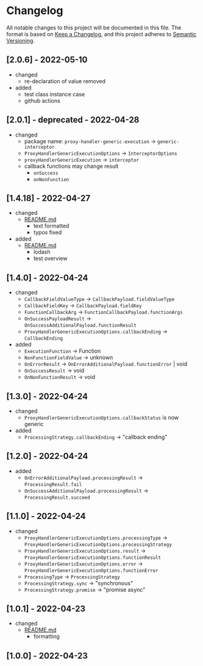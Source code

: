# Changelog
All notable changes to this project will be documented in this file.
The format is based on [Keep a Changelog](https://keepachangelog.com/en/1.0.0/),
and this project adheres to [Semantic Versioning](https://semver.org/spec/v2.0.0.html).


## [2.0.6] - 2022-05-10

- changed
  - re-declaration of value removed
- added
  - test class instance case
  - github actions
## [2.0.1] - deprecated - 2022-04-28

- changed
  - package name: `proxy-handler-generic-execution` -> `generic-interceptor`
  - `ProxyHandlerGenericExecutionOptions` -> `InterceptorOptions`
  - `proxyHandlerGenericExecution` -> `interceptor`
  - callback functions may change result 
    - `onSuccess`
    - `onNonFunction`

## [1.4.18] - 2022-04-27

- changed
  - [README.md](README.md)
    - text formatted
    - typos fixed
- added
  - [README.md](README.md)
    - lodash
    - test overview

## [1.4.0] - 2022-04-24

- changed
  - `CallbackFieldValueType` -> `CallbackPayload.fieldValueType`
  - `CallbackFieldKey` -> `CallbackPayload.fieldKey`
  - `FunctionCallbackArg` -> `FunctionCallbackPayload.functionArgs`
  - `OnSuccessPayloadResult` -> `OnSuccessAdditionalPayload.functionResult`
  - `ProxyHandlerGenericExecutionOptions.callbackEnding` -> `CallbackEnding`
- added
  - `ExecutionFunction` -> Function
  - `NonFunctionFieldValue` -> unknown
  - `OnErrorResult` -> `OnErrorAdditionalPayload.functionError` | void
  - `OnSuccessResult` -> void
  - `OnNonFunctionResult` -> void
  
## [1.3.0] - 2022-04-24

- changed
  - `ProxyHandlerGenericExecutionOptions.callbackStatus` is now generic
- added
  - `ProcessingStrategy.callbackEnding` -> "callback ending"
  
## [1.2.0] - 2022-04-24

- added
  - `OnErrorAdditionalPayload.processingResult` -> `ProcessingResult.fail`
  - `OnSuccessAdditionalPayload.processingResult` -> `ProcessingResult.succeed`

## [1.1.0] - 2022-04-24

- changed
  - `ProxyHandlerGenericExecutionOptions.processingType` -> `ProxyHandlerGenericExecutionOptions.processingStrategy`
  - `ProxyHandlerGenericExecutionOptions.result` -> `ProxyHandlerGenericExecutionOptions.functionResult`
  - `ProxyHandlerGenericExecutionOptions.error` -> `ProxyHandlerGenericExecutionOptions.functionError`
  - `ProcessingType` -> `ProcessingStrategy`
  - `ProcessingStrategy.sync` -> "synchronous"
  - `ProcessingStrategy.promise` -> "promise async"

## [1.0.1] - 2022-04-23

- changed
  - [README.md](README.md) 
    - formatting

## [1.0.0] - 2022-04-23
